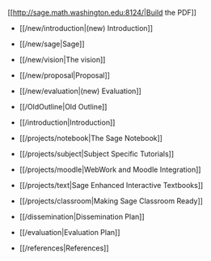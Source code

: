 [[http://sage.math.washington.edu:8124/|Build the PDF]]


 * [[/new/introduction|(new) Introduction]]
 * [[/new/sage|Sage]]
 * [[/new/vision|The vision]]
 * [[/new/proposal|Proposal]]
 * [[/new/evaluation|(new) Evaluation]]
 * [[/OldOutline|Old Outline]]
 * [[/introduction|Introduction]]
 * [[/projects/notebook|The Sage Notebook]]
 * [[/projects/subject|Subject Specific Tutorials]]
 * [[/projects/moodle|WebWork and Moodle Integration]]
 * [[/projects/text|Sage Enhanced Interactive Textbooks]]
 * [[/projects/classroom|Making Sage Classroom Ready]]
 * [[/dissemination|Dissemination Plan]]
 * [[/evaluation|Evaluation Plan]]

 * [[/references|References]]
